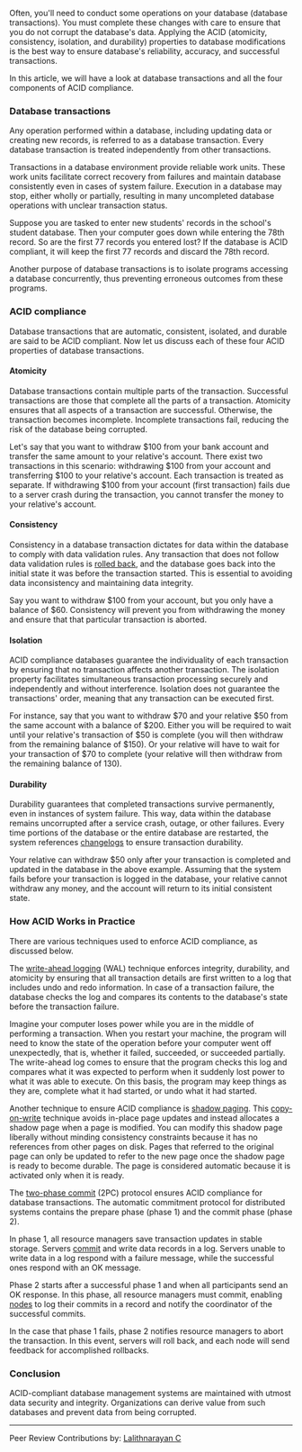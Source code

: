 Often, you&#39;ll need to conduct some operations on your database (database transactions). You must complete these changes with care to ensure that you do not corrupt the database&#39;s data. Applying the ACID (atomicity, consistency, isolation, and durability) properties to database modifications is the best way to ensure database&#39;s reliability, accuracy, and successful transactions.

In this article, we will have a look at database transactions and all the four components of ACID compliance.

### Database transactions

Any operation performed within a database, including updating data or creating new records, is referred to as a database transaction. Every database transaction is treated independently from other transactions.

Transactions in a database environment provide reliable work units. These work units facilitate correct recovery from failures and maintain database consistently even in cases of system failure. Execution in a database may stop, either wholly or partially, resulting in many uncompleted database operations with unclear transaction status.

Suppose you are tasked to enter new students&#39; records in the school&#39;s student database. Then your computer goes down while entering the 78th record. So are the first 77 records you entered lost? If the database is ACID compliant, it will keep the first 77 records and discard the 78th record.

Another purpose of database transactions is to isolate programs accessing a database concurrently, thus preventing erroneous outcomes from these programs.

### ACID compliance

Database transactions that are automatic, consistent, isolated, and durable are said to be ACID compliant. Now let us discuss each of these four ACID properties of database transactions.

#### Atomicity

Database transactions contain multiple parts of the transaction. Successful transactions are those that complete all the parts of a transaction. Atomicity ensures that all aspects of a transaction are successful. Otherwise, the transaction becomes incomplete. Incomplete transactions fail, reducing the risk of the database being corrupted.

Let&#39;s say that you want to withdraw $100 from your bank account and transfer the same amount to your relative&#39;s account. There exist two transactions in this scenario: withdrawing $100 from your account and transferring $100 to your relative&#39;s account. Each transaction is treated as separate. If withdrawing $100 from your account (first transaction) fails due to a server crash during the transaction, you cannot transfer the money to your relative&#39;s account.

#### Consistency

Consistency in a database transaction dictates for data within the database to comply with data validation rules. Any transaction that does not follow data validation rules is [rolled back](https://en.wikipedia.org/wiki/Rollback_(data_management)#), and the database goes back into the initial state it was before the transaction started. This is essential to avoiding data inconsistency and maintaining data integrity.

Say you want to withdraw $100 from your account, but you only have a balance of $60. Consistency will prevent you from withdrawing the money and ensure that that particular transaction is aborted.

#### Isolation

ACID compliance databases guarantee the individuality of each transaction by ensuring that no transaction affects another transaction. The isolation property facilitates simultaneous transaction processing securely and independently and without interference. Isolation does not guarantee the transactions&#39; order, meaning that any transaction can be executed first.

For instance, say that you want to withdraw $70 and your relative $50 from the same account with a balance of $200. Either you will be required to wait until your relative&#39;s transaction of $50 is complete (you will then withdraw from the remaining balance of $150). Or your relative will have to wait for your transaction of $70 to complete (your relative will then withdraw from the remaining balance of 130).

#### Durability

Durability guarantees that completed transactions survive permanently, even in instances of system failure. This way, data within the database remains uncorrupted after a service crash, outage, or other failures. Every time portions of the database or the entire database are restarted, the system references [changelogs](https://en.wikipedia.org/wiki/Changelog#) to ensure transaction durability.

Your relative can withdraw $50 only after your transaction is completed and updated in the database in the above example. Assuming that the system fails before your transaction is logged in the database, your relative cannot withdraw any money, and the account will return to its initial consistent state.

### How ACID Works in Practice

There are various techniques used to enforce ACID compliance, as discussed below.

The [write-ahead logging](https://www.postgresql.org/docs/9.1/wal-intro.html) (WAL) technique enforces integrity, durability, and atomicity by ensuring that all transaction details are first written to a log that includes undo and redo information. In case of a transaction failure, the database checks the log and compares its contents to the database&#39;s state before the transaction failure.

Imagine your computer loses power while you are in the middle of performing a transaction. When you restart your machine, the program will need to know the state of the operation before your computer went off unexpectedly, that is, whether it failed, succeeded, or succeeded partially. The write-ahead log comes to ensure that the program checks this log and compares what it was expected to perform when it suddenly lost power to what it was able to execute. On this basis, the program may keep things as they are, complete what it had started, or undo what it had started.

Another technique to ensure ACID compliance is [shadow paging](https://www.geeksforgeeks.org/shadow-paging-dbms/). This [copy-on-write](https://www.computerhope.com/jargon/c/copy-on-write.htm#) technique avoids in-place page updates and instead allocates a shadow page when a page is modified. You can modify this shadow page liberally without minding consistency constraints because it has no references from other pages on disk. Pages that referred to the original page can only be updated to refer to the new page once the shadow page is ready to become durable. The page is considered automatic because it is activated only when it is ready.

The [two-phase commit](https://link.springer.com/referenceworkentry/10.1007%2F978-0-387-39940-9_2#) (2PC) protocol ensures ACID compliance for database transactions. The automatic commitment protocol for distributed systems contains the prepare phase (phase 1) and the commit phase (phase 2).

In phase 1, all resource managers save transaction updates in stable storage. Servers [commit](https://www.techopedia.com/definition/16/commit) and write data records in a log. Servers unable to write data in a log respond with a failure message, while the successful ones respond with an OK message.

Phase 2 starts after a successful phase 1 and when all participants send an OK response. In this phase, all resource managers must commit, enabling [nodes](https://docs.oracle.com/cd/B10191_01/calendar.903/b10093/nodes.htm#) to log their commits in a record and notify the coordinator of the successful commits.

In the case that phase 1 fails, phase 2 notifies resource managers to abort the transaction. In this event, servers will roll back, and each node will send feedback for accomplished rollbacks.

### Conclusion

ACID-compliant database management systems are maintained with utmost data security and integrity. Organizations can derive value from such databases and prevent data from being corrupted.


---
Peer Review Contributions by: [Lalithnarayan C](/engineering-education/authors/lalithnarayan-c/)
